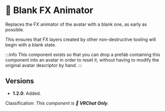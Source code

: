 ﻿# 💬 Blank FX Animator

Replaces the FX animator of the avatar with a blank one, as early as possible.

This ensures that FX layers created by other non-destructive tooling will begin with a blank state.

:::info
This component exists so that you can drop a prefab containing this component into an avatar in order to reset it,
without having to modify the original avatar descriptor by hand.
:::

## Versions

- **1.2.0**: Added.

Classification: *This component is **💬 VRChat Only**.*
